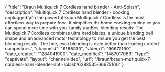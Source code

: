 {
    "title": "Braun Multiquick 7 Cordless hand blender - Anti-Splash",
    "description": "Multiquick 7 Cordless hand blender - cooking unplugged.\n\nThe powerful Braun Multiquick 7 Cordless is the most effortless way to prepare food. It simplifies the home cooking routine so you can spend more time with your family.\n\nBest blending results: The Multiquick 7 Cordless combines ultra hard blades, a unique blending bell shape and an advanced motor technology to ensure you get the best blending results. The fine, even blending is even better than leading corded competitors.",
    "channelid": "6288535",
    "videoid": "66675160",
    "date_created": "1284041900",
    "date_modified": "1487017069",
    "type": "captivate",
    "layout": "channelVideo",
    "url": "\/braun\/braun-multiquick-7-cordless-hand-blender-anti-splash\/6288535-66675160"
}